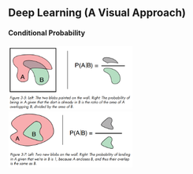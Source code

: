 ## Deep Learning (A Visual Approach)

#### Conditional Probability 

<img src="images/conditional_probability.png" width="50%" height="50%">

<img src="images/conditional_probability1.png" width="50%" height="50%">
